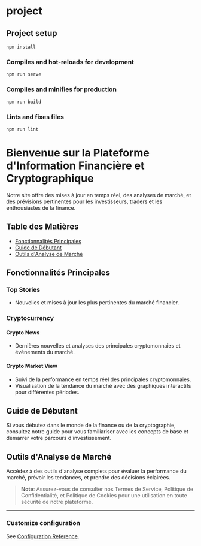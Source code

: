 # project

## Project setup
```
npm install
```

### Compiles and hot-reloads for development
```
npm run serve
```

### Compiles and minifies for production
```
npm run build
```

### Lints and fixes files
```
npm run lint
```


# Bienvenue sur la Plateforme d'Information Financière et Cryptographique

Notre site offre des mises à jour en temps réel, des analyses de marché, et des prévisions pertinentes pour les investisseurs, traders et les enthousiastes de la finance.

## Table des Matières
- [Fonctionnalités Principales](#fonctionnalités-principales)
- [Guide de Débutant](#guide-de-débutant)
- [Outils d'Analyse de Marché](#outils-danalyse-de-marché)


## Fonctionnalités Principales

### Top Stories
- Nouvelles et mises à jour les plus pertinentes du marché financier.

### Cryptocurrency

#### Crypto News
- Dernières nouvelles et analyses des principales cryptomonnaies et événements du marché.

#### Crypto Market View
- Suivi de la performance en temps réel des principales cryptomonnaies.
- Visualisation de la tendance du marché avec des graphiques interactifs pour différentes périodes.

## Guide de Débutant

Si vous débutez dans le monde de la finance ou de la cryptographie, consultez notre guide pour vous familiariser avec les concepts de base et démarrer votre parcours d'investissement.

## Outils d'Analyse de Marché

Accédez à des outils d'analyse complets pour évaluer la performance du marché, prévoir les tendances, et prendre des décisions éclairées.

> **Note**: Assurez-vous de consulter nos Termes de Service, Politique de Confidentialité, et Politique de Cookies pour une utilisation en toute sécurité de notre plateforme.

---


### Customize configuration
See [Configuration Reference](https://cli.vuejs.org/config/).
